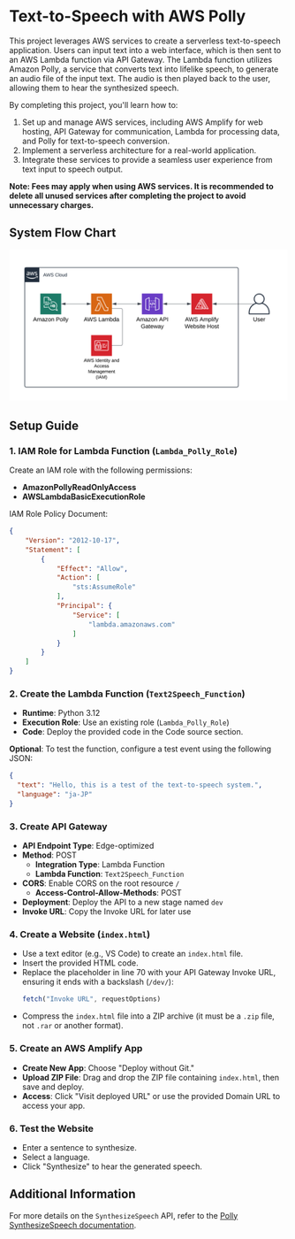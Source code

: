 # Text-to-Speech with AWS Polly

This project leverages AWS services to create a serverless text-to-speech application. Users can input text into a web interface, which is then sent to an AWS Lambda function via API Gateway. The Lambda function utilizes Amazon Polly, a service that converts text into lifelike speech, to generate an audio file of the input text. The audio is then played back to the user, allowing them to hear the synthesized speech.

By completing this project, you'll learn how to:
1. Set up and manage AWS services, including AWS Amplify for web hosting, API Gateway for communication, Lambda for processing data, and Polly for text-to-speech conversion.
2. Implement a serverless architecture for a real-world application.
3. Integrate these services to provide a seamless user experience from text input to speech output.

**Note: Fees may apply when using AWS services. It is recommended to delete all unused services after completing the project to avoid unnecessary charges.**

## System Flow Chart
![System Flow Chart](https://github.com/ZionC27/TextToSpeech_AWS_Polly/blob/main/FlowChartPolly.png)

## Setup Guide

### 1. IAM Role for Lambda Function (`Lambda_Polly_Role`)
Create an IAM role with the following permissions:
- **AmazonPollyReadOnlyAccess**
- **AWSLambdaBasicExecutionRole**

IAM Role Policy Document:
```JSON
{
    "Version": "2012-10-17",
    "Statement": [
        {
            "Effect": "Allow",
            "Action": [
                "sts:AssumeRole"
            ],
            "Principal": {
                "Service": [
                    "lambda.amazonaws.com"
                ]
            }
        }
    ]
}
```

### 2. Create the Lambda Function (`Text2Speech_Function`)
- **Runtime**: Python 3.12
- **Execution Role**: Use an existing role (`Lambda_Polly_Role`)
- **Code**: Deploy the provided code in the Code source section.

**Optional**: To test the function, configure a test event using the following JSON:
```JSON
{
  "text": "Hello, this is a test of the text-to-speech system.",
  "language": "ja-JP"
}
```

### 3. Create API Gateway
- **API Endpoint Type**: Edge-optimized
- **Method**: POST
  - **Integration Type**: Lambda Function
  - **Lambda Function**: `Text2Speech_Function`
- **CORS**: Enable CORS on the root resource `/`
  - **Access-Control-Allow-Methods**: POST
- **Deployment**: Deploy the API to a new stage named `dev`
- **Invoke URL**: Copy the Invoke URL for later use

### 4. Create a Website (`index.html`)
- Use a text editor (e.g., VS Code) to create an `index.html` file.
- Insert the provided HTML code.
- Replace the placeholder in line 70 with your API Gateway Invoke URL, ensuring it ends with a backslash (`/dev/`):
  ```js
  fetch("Invoke URL", requestOptions)
  ```
- Compress the `index.html` file into a ZIP archive (it must be a `.zip` file, not `.rar` or another format).

### 5. Create an AWS Amplify App
- **Create New App**: Choose "Deploy without Git."
- **Upload ZIP File**: Drag and drop the ZIP file containing `index.html`, then save and deploy.
- **Access**: Click "Visit deployed URL" or use the provided Domain URL to access your app.

### 6. Test the Website
- Enter a sentence to synthesize.
- Select a language.
- Click "Synthesize" to hear the generated speech.

## Additional Information
For more details on the `SynthesizeSpeech` API, refer to the [Polly SynthesizeSpeech documentation](https://docs.aws.amazon.com/polly/latest/dg/API_SynthesizeSpeech.html#polly-SynthesizeSpeech-request-LanguageCode).